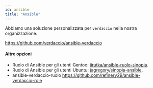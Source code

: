 ```yaml
---
id: ansible
title: "Ansible"
---
```


Abbiamo una soluzione personalizzata per `verdaccio` nella nostra organizzazione.

<https://github.com/verdaccio/ansible-verdaccio>

#### Altre opzioni

* Ruolo di Ansible per gli utenti Gentoo: [jirutka/ansible-ruolo-sinopia](https://github.com/jirutka/ansible-role-sinopia).
* Ruolo di Ansible per gli utenti Ubuntu: [jagregory/sinopia-ansible](https://github.com/jagregory/sinopia-ansible).
* ansible-verdaccio-ruolo <https://github.com/refinery29/ansible-verdaccio-role>